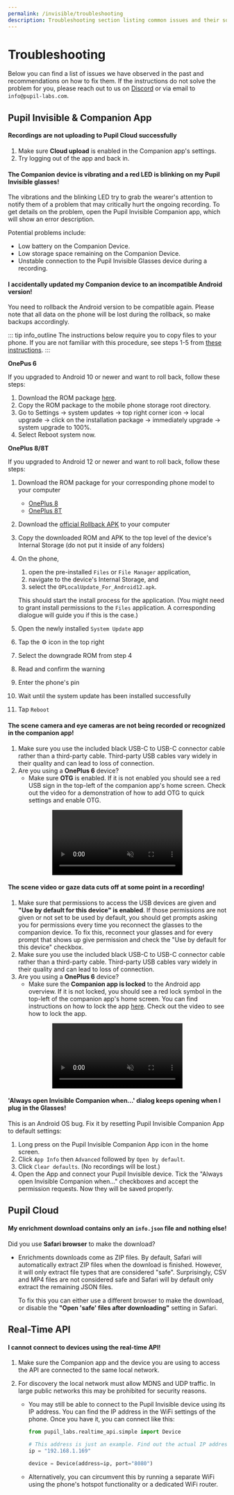 ```yaml
---
permalink: /invisible/troubleshooting
description: Troubleshooting section listing common issues and their solution.
---
```


# Troubleshooting
Below you can find a list of issues we have observed in the past and recommendations on how to fix them. If the instructions do not solve the problem for you, please reach out to us on [Discord](https://pupil-labs.com/chat/) or via email to `info@pupil-labs.com`.


## Pupil Invisible & Companion App

#### Recordings are not uploading to Pupil Cloud successfully
1. Make sure **Cloud upload** is enabled in the Companion app's settings.
1. Try logging out of the app and back in.

#### The Companion device is vibrating and a red LED is blinking on my Pupil Invisible glasses!
The vibrations and the blinking LED try to grab the wearer's attention to notify them of a problem that may critically hurt the ongoing recording. To get details on the problem, open the Pupil Invisible Companion app, which will show an error description.

Potential problems include:
- Low battery on the Companion Device.
- Low storage space remaining on the Companion Device.
- Unstable connection to the Pupil Invisible Glasses device during a recording.

#### I accidentally updated my Companion device to an incompatible Android version!
You need to rollback the Android version to be compatible again. Please note that all data on the phone will be lost during the rollback, so make backups accordingly.

::: tip
<v-icon large color="info">info_outline</v-icon>
The instructions below require you to copy files to your phone. If you are not familiar
with this procedure, see steps 1-5 from [these instructions](/invisible/how-tos/data-collection-with-the-companion-app/transfer-recordings-via-usb.html#transfer-exported-recordings-to-a-computer).
:::

**OnePus 6**

If you upgraded to Android 10 or newer and want to roll back, follow these steps:
1. Download the ROM package [here](https://drive.google.com/file/d/1X8SVUH7UU7g0dcf-iWWXTPtMWzGguhUA/view?usp=sharing).
1. Copy the ROM package to the mobile phone storage root directory.
1. Go to Settings -> system updates -> top right corner icon -> local upgrade -> click on the installation package -> immediately upgrade -> system upgrade to 100%.
1. Select Reboot system now.

**OnePlus 8/8T**

If you upgraded to Android 12 or newer and want to roll back, follow these steps:
1. Download the ROM package for your corresponding phone model to your computer

   - [OnePlus 8](https://drive.google.com/file/d/1WtZ7bVwWPwYIGq4aWadeG-7MLu-KXhIS/view?usp=sharing)
   - [OnePlus 8T](https://drive.google.com/file/d/1K2VI-R4gGN8mdS6FxLiRo48ICF_UBB7A/view?usp=sharing)

1. Download the [official Rollback APK](https://oxygenos.oneplus.net/OPLocalUpdate_For_Android12.apk) to your computer
1. Copy the downloaded ROM and APK to the top level of the device's Internal Storage (do not put it inside of any folders)
1. On the phone,
   1. open the pre-installed `Files` or `File Manager` application,
   1. navigate to the device's Internal Storage, and
   1. select the `OPLocalUpdate_For_Android12.apk`.

   This should start the install process for the application.
   (You might need to grant install permissions to the `Files` application. A corresponding dialogue will guide
   you if this is the case.)
1. Open the newly installed `System Update` app
1. Tap the ⚙️ icon in the top right
1. Select the downgrade ROM from step 4
1. Read and confirm the warning
1. Enter the phone's pin
1. Wait until the system update has been installed successfully
1. Tap `Reboot`

#### The scene camera and eye cameras are not being recorded or recognized in the companion app!
1. Make sure you use the included black USB-C to USB-C connector cable rather than a third-party cable. Third-party USB cables vary widely in their quality and can lead to loss of connection.
1. Are you using a **OnePlus 6** device?
   - Make sure **OTG** is enabled. If it is not enabled you should see a red USB sign in the top-left of the companion app's home screen. Check out the video for a demonstration of how to add OTG to quick settings and enable OTG.

<div style="display:flex;flex-direction:row;justify-content:center;" class="pb-4">
    <video style="max-height: 700px;" controls muted>
      <source src="../media/invisible/invisible-companion-app/videos/usb_otg_oneplus6.mp4" type="video/mp4">
    </video>
</div>


#### The scene video or gaze data cuts off at some point in a recording!
1. Make sure that permissions to access the USB devices are given and **"Use by default for this device" is enabled**. If those permissions are not given or not set to be used by default, you should get prompts asking you for permissions every time you reconnect the glasses to the companion device. To fix this, reconnect your glasses and for every prompt that shows up give permission and check the "Use by default for this device" checkbox.
1. Make sure you use the included black USB-C to USB-C connector cable rather than a third-party cable. Third-party USB cables vary widely in their quality and can lead to loss of connection.
1. Are you using a **OnePlus 6** device?
   - Make sure the **Companion app is locked** to the Android app overview. If it is not locked, you should see a red lock symbol in the top-left of the companion app's home screen. You can find instructions on how to lock the app [here](/invisible/user-guide/invisible-companion-app/#enable-application-lock "Pupil Invisible Companion OnePlus App Lock").
   Check out the video to see how to lock the app.

<div style="display:flex;flex-direction:row;justify-content:center;" class="pb-4">
   <video style="max-height: 700px;" controls muted>
     <source src="../media/invisible/invisible-companion-app/videos/app_lock_oneplus6.mp4" type="video/mp4">
   </video>
</div>

#### 'Always open Invisible Companion when...' dialog keeps opening when I plug in the Glasses!
This is an Android OS bug. Fix it by resetting Pupil Invisible Companion App to default settings:
1. Long press on the Pupil Invisible Companion App icon in the home screen.
1. Click `App Info` then `Advanced` followed by `Open by default`. 
1. Click `Clear defaults`. (No recordings will be lost.)
1. Open the App and connect your Pupil Invisible device. Tick the "Always open Invisible Companion when..." checkboxes and accept the permission requests. Now they will be saved properly.

## Pupil Cloud

#### My enrichment download contains only an `info.json` file and nothing else!
Did you use **Safari browser** to make the download?
   - Enrichments downloads come as ZIP files. By default, Safari will automatically extract ZIP files when the download is finished. However, it will only extract file types that are considered "safe". Surprisingly, CSV and MP4 files are not considered safe and Safari will by default only extract the remaining JSON files.

      To fix this you can either use a different browser to make the download, or disable the **"Open 'safe' files after downloading"** setting in Safari.


## Real-Time API

#### I cannot connect to devices using the real-time API!
1. Make sure the Companion app and the device you are using to access the API are connected to the same local network.
1. For discovery the local network must allow MDNS and UDP traffic. In large public networks this may be prohibited for security reasons.
   
   - You may still be able to connect to the Pupil Invisible device using its IP address. You can find the IP address in the WiFi settings of the phone. Once you have it, you can connect like this:
      ```python
      from pupil_labs.realtime_api.simple import Device

      # This address is just an example. Find out the actual IP address of your device!
      ip = "192.168.1.169"

      device = Device(address=ip, port="8080")
      ```
   - Alternatively, you can circumvent this by running a separate WiFi using the phone's hotspot functionality or a dedicated WiFi router.
